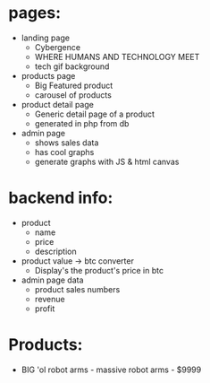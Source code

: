 # pages:
- landing page
  * Cybergence
  * WHERE HUMANS AND TECHNOLOGY MEET
  * tech gif background
- products page
  * Big Featured product
  * carousel of products
- product detail page
  * Generic detail page of a product
  * generated in php from db
- admin page
  * shows sales data
  * has cool graphs
  * generate graphs with JS & html canvas
  

# backend info:
- product
  * name
  * price
  * description
- product value -> btc converter
  * Display's the product's price in btc
- admin page data
  * product sales numbers
  * revenue
  * profit
 


# Products:
  - BIG 'ol robot arms - massive robot arms - $9999

